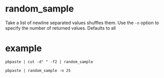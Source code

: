 # random_sample
Take a list of newline separated values shuffles them.
Use the `-n` option to specify the number of returned values. Defaults to all

# example

```
pbpaste | cut -d" " -f2 | random_sample
```

```
pbpaste | random_sample -n 25
```
